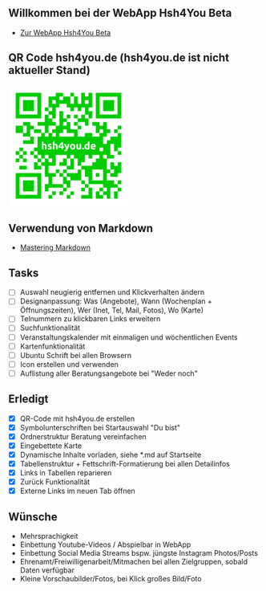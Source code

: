 ## Willkommen bei der WebApp Hsh4You Beta
- [Zur WebApp Hsh4You Beta](https://danieldreke.github.io/webapp_hsh/)

## QR Code hsh4you.de (hsh4you.de ist nicht aktueller Stand)
<a href="images/qr-code.png"><img src="images/qr-code.png" width="240px"></a>

## Verwendung von Markdown
- [Mastering Markdown](https://guides.github.com/features/mastering-markdown/)

## Tasks

- [ ] Auswahl neugierig entfernen und Klickverhalten ändern
- [ ] Designanpassung: Was (Angebote), Wann (Wochenplan + Öffnungszeiten), Wer (Inet, Tel, Mail, Fotos), Wo (Karte)
- [ ] Telnummern zu klickbaren Links erweitern
- [ ] Suchfunktionalität
- [ ] Veranstaltungskalender mit einmaligen und wöchentlichen Events
- [ ] Kartenfunktionalität
- [ ] Ubuntu Schrift bei allen Browsern
- [ ] Icon erstellen und verwenden
- [ ] Auflistung aller Beratungsangebote bei "Weder noch"

## Erledigt

- [x] QR-Code mit hsh4you.de erstellen
- [x] Symbolunterschriften bei Startauswahl "Du bist"
- [x] Ordnerstruktur Beratung vereinfachen
- [x] Eingebettete Karte
- [x] Dynamische Inhalte vorladen, siehe \*.md auf Startseite
- [X] Tabellenstruktur + Fettschrift-Formatierung bei allen Detailinfos
- [x] Links in Tabellen reparieren
- [x] Zurück Funktionalität
- [X] Externe Links im neuen Tab öffnen

## Wünsche

- Mehrsprachigkeit
- Einbettung Youtube-Videos / Abspielbar in WebApp
- Einbettung Social Media Streams bspw. jüngste Instagram Photos/Posts
- Ehrenamt/Freiwilligenarbeit/Mitmachen bei allen Zielgruppen, sobald Daten verfügbar
- Kleine Vorschaubilder/Fotos, bei Klick großes Bild/Foto
